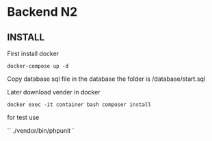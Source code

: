 # Backend N2

## INSTALL

First install docker

```
docker-compose up -d
```

Copy database sql file in the database
the folder is /database/start.sql

Later download vender in docker 

`
docker exec -it container bash
composer install
`

for test use

``
./vendor/bin/phpunit
`

